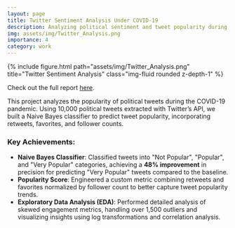 ```yaml
---
layout: page
title: Twitter Sentiment Analysis Under COVID-19
description: Analyzing political sentiment and tweet popularity during the pandemic.
img: assets/img/Twitter_Analysis.png
importance: 4
category: work
---
```


<div class="row">
    <div class="col-sm mt-3 mt-md-0">
        {% include figure.html path="assets/img/Twitter_Analysis.png" title="Twitter Sentiment Analysis" class="img-fluid rounded z-depth-1" %}
    </div>
</div>

Check out the full report [here](https://drive.google.com/file/d/13YD3Vb4k0vSMUJ0LCmSpLQ4Vg15xQCUG/view?usp=sharing).

This project analyzes the popularity of political tweets during the COVID-19 pandemic. Using 10,000 political tweets extracted with Twitter’s API, we built a Naive Bayes classifier to predict tweet popularity, incorporating retweets, favorites, and follower counts.

### Key Achievements:
- **Naive Bayes Classifier**: Classified tweets into "Not Popular", "Popular", and "Very Popular" categories, achieving a **48% improvement** in precision for predicting "Very Popular" tweets compared to the baseline.
- **Popularity Score**: Engineered a custom metric combining retweets and favorites normalized by follower count to better capture tweet popularity trends.
- **Exploratory Data Analysis (EDA)**: Performed detailed analysis of skewed engagement metrics, handling over 1,500 outliers and visualizing insights using log transformations and correlation analysis.